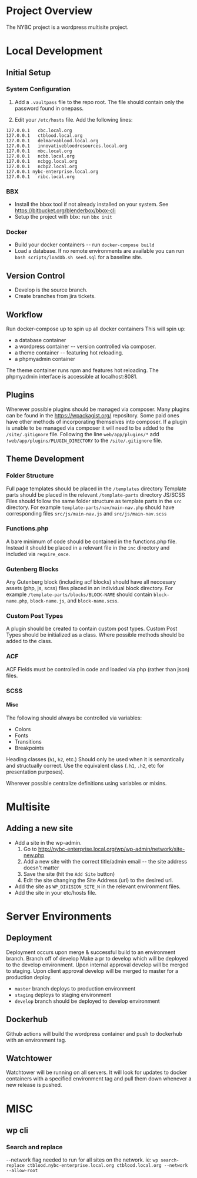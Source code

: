 # Project Overview
The NYBC project is a wordpress multisite project.


# Local Development

## Initial Setup

### System Configuration
1. Add a `.vaultpass` file to the repo root. The file should contain only the password found in onepass.


2. Edit your `/etc/hosts` file.
   Add the following lines:
```
127.0.0.1	cbc.local.org
127.0.0.1	ctblood.local.org
127.0.0.1	delmarvablood.local.org
127.0.0.1	innovativebloodresources.local.org
127.0.0.1	mbc.local.org
127.0.0.1	ncbb.local.org
127.0.0.1	ncbgg.local.org
127.0.0.1	ncbp2.local.org
127.0.0.1 nybc-enterprise.local.org
127.0.0.1	ribc.local.org
```

### BBX
- Install the bbox tool if not already installed on your system. See https://bitbucket.org/blenderbox/bbox-cli
- Setup the project with bbx: run `bbx init`

### Docker
- Build your docker containers -- run `docker-compose build`
- Load a database. If no remote environments are available you can run `bash scripts/loadDb.sh seed.sql` for a baseline site.


## Version Control
- Develop is the source branch.
- Create branches from jira tickets.


## Workflow
Run docker-compose up to spin up all docker containers
This will spin up:
- a database container
- a wordpress container -- version controlled via composer.
- a theme container -- featuring hot reloading.
- a phpmyadmin container

The theme container runs npm and features hot reloading.
The phpmyadmin interface is accessible at localhost:8081.


## Plugins
Wherever possible plugins should be managed via composer.
Many plugins can be found in the https://wpackagist.org/ repository.
Some paid ones have other methods of incorporating themselves into composer.
If a plugin is unable to be managed via composer it will need to be added to the `/site/.gitignore` file.
Following the line `web/app/plugins/*` add `!web/app/plugins/PLUGIN_DIRECTORY` to the `/site/.gitignore` file.


## Theme Development

### Folder Structure
Full page templates should be placed in the `/templates` directory
Template parts should be placed in the relevant `/template-parts` directory
JS/SCSS Files should follow the same folder structure as template parts in the `src` directory.
For example `template-parts/nav/main-nav.php` should have corresponding files `src/js/main-nav.js` and `src/js/main-nav.scss`

### Functions.php
A bare minimum of code should be contained in the functions.php file. Instead it should be placed in a relevant file in the `inc` directory and included via `require_once`.


### Gutenberg Blocks
Any Gutenberg block (including acf blocks) should have all neccesary assets (php, js, scss) files placed in an individual block directory. For example `/template-parts/blocks/BLOCK-NAME` should contain `block-name.php`, `block-name.js`, and `block-name.scss`.

### Custom Post Types
A plugin should be created to contain custom post types.
Custom Post Types should be initialized as a class. Where possible methods should be added to the class.

### ACF
ACF Fields must be controlled in code and loaded via php (rather than json) files.

### SCSS
#### Misc
The following should always be controlled via variables:
- Colors
- Fonts
- Transitions
- Breakpoints

Heading classes (`h1`, `h2`, etc.) Should only be used when it is semantically and structually correct. Use the equivalent class (`.h1`, `.h2`, etc for presentation purposes).

Wherever possible centralize definitions using variables or mixins.


# Multisite
## Adding a new site
- Add a site in the wp-admin.
  1. Go to http://nybc-enterprise.local.org/wp/wp-admin/network/site-new.php
  2. Add a new site with the correct title/admin email -- the site address doesn't matter
  3. Save the site (hit the `Add Site` button)
  4. Edit the site changing the Site Address (url) to the desired url.
- Add the site as `WP_DIVISION_SITE_N` in the relevant environment files.
- Add the site in your etc/hosts file.

# Server Environments

## Deployment
Deployment occurs upon merge & successful build to an environment branch.
Branch off of develop
Make a pr to develop which will be deployed to the develop environment. Upon internal
approval develop will be merged to staging. Upon client approval develop will be merged to master for a production deploy.

- `master` branch deploys to production environment
- `staging` deploys to staging environment
- `develop` branch should be deployed to develop environment

## Dockerhub
Github actions will build the wordpress container and push to dockerhub with an environment tag.

## Watchtower
Watchtower will be running on all servers. It will look for updates to docker containers with a specified environment tag and pull them down whenever a new release is pushed.


# MISC
## wp cli
### Search and replace
--network flag needed to run for all sites on the network. ie: `wp search-replace ctblood.nybc-enterprise.local.org ctblood.local.org --network --allow-root`
